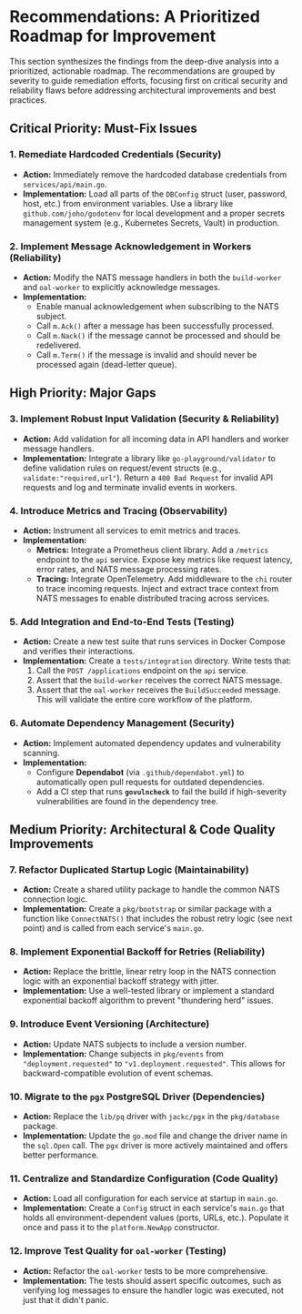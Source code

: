 # Recommendations: A Prioritized Roadmap for Improvement

This section synthesizes the findings from the deep-dive analysis into a prioritized, actionable roadmap. The recommendations are grouped by severity to guide remediation efforts, focusing first on critical security and reliability flaws before addressing architectural improvements and best practices.

## Critical Priority: Must-Fix Issues

### 1. Remediate Hardcoded Credentials (Security)
-   **Action:** Immediately remove the hardcoded database credentials from `services/api/main.go`.
-   **Implementation:** Load all parts of the `DBConfig` struct (user, password, host, etc.) from environment variables. Use a library like `github.com/joho/godotenv` for local development and a proper secrets management system (e.g., Kubernetes Secrets, Vault) in production.

### 2. Implement Message Acknowledgement in Workers (Reliability)
-   **Action:** Modify the NATS message handlers in both the `build-worker` and `oal-worker` to explicitly acknowledge messages.
-   **Implementation:**
    -   Enable manual acknowledgement when subscribing to the NATS subject.
    -   Call `m.Ack()` after a message has been successfully processed.
    -   Call `m.Nack()` if the message cannot be processed and should be redelivered.
    -   Call `m.Term()` if the message is invalid and should never be processed again (dead-letter queue).

## High Priority: Major Gaps

### 3. Implement Robust Input Validation (Security & Reliability)
-   **Action:** Add validation for all incoming data in API handlers and worker message handlers.
-   **Implementation:** Integrate a library like `go-playground/validator` to define validation rules on request/event structs (e.g., `validate:"required,url"`). Return a `400 Bad Request` for invalid API requests and log and terminate invalid events in workers.

### 4. Introduce Metrics and Tracing (Observability)
-   **Action:** Instrument all services to emit metrics and traces.
-   **Implementation:**
    -   **Metrics:** Integrate a Prometheus client library. Add a `/metrics` endpoint to the `api` service. Expose key metrics like request latency, error rates, and NATS message processing rates.
    -   **Tracing:** Integrate OpenTelemetry. Add middleware to the `chi` router to trace incoming requests. Inject and extract trace context from NATS messages to enable distributed tracing across services.

### 5. Add Integration and End-to-End Tests (Testing)
-   **Action:** Create a new test suite that runs services in Docker Compose and verifies their interactions.
-   **Implementation:** Create a `tests/integration` directory. Write tests that:
    1.  Call the `POST /applications` endpoint on the `api` service.
    2.  Assert that the `build-worker` receives the correct NATS message.
    3.  Assert that the `oal-worker` receives the `BuildSucceeded` message.
    This will validate the entire core workflow of the platform.

### 6. Automate Dependency Management (Security)
-   **Action:** Implement automated dependency updates and vulnerability scanning.
-   **Implementation:**
    -   Configure **Dependabot** (via `.github/dependabot.yml`) to automatically open pull requests for outdated dependencies.
    -   Add a CI step that runs **`govulncheck`** to fail the build if high-severity vulnerabilities are found in the dependency tree.

## Medium Priority: Architectural & Code Quality Improvements

### 7. Refactor Duplicated Startup Logic (Maintainability)
-   **Action:** Create a shared utility package to handle the common NATS connection logic.
-   **Implementation:** Create a `pkg/bootstrap` or similar package with a function like `ConnectNATS()` that includes the robust retry logic (see next point) and is called from each service's `main.go`.

### 8. Implement Exponential Backoff for Retries (Reliability)
-   **Action:** Replace the brittle, linear retry loop in the NATS connection logic with an exponential backoff strategy with jitter.
-   **Implementation:** Use a well-tested library or implement a standard exponential backoff algorithm to prevent "thundering herd" issues.

### 9. Introduce Event Versioning (Architecture)
-   **Action:** Update NATS subjects to include a version number.
-   **Implementation:** Change subjects in `pkg/events` from `"deployment.requested"` to `"v1.deployment.requested"`. This allows for backward-compatible evolution of event schemas.

### 10. Migrate to the `pgx` PostgreSQL Driver (Dependencies)
-   **Action:** Replace the `lib/pq` driver with `jackc/pgx` in the `pkg/database` package.
-   **Implementation:** Update the `go.mod` file and change the driver name in the `sql.Open` call. The `pgx` driver is more actively maintained and offers better performance.

### 11. Centralize and Standardize Configuration (Code Quality)
-   **Action:** Load all configuration for each service at startup in `main.go`.
-   **Implementation:** Create a `Config` struct in each service's `main.go` that holds all environment-dependent values (ports, URLs, etc.). Populate it once and pass it to the `platform.NewApp` constructor.

### 12. Improve Test Quality for `oal-worker` (Testing)
-   **Action:** Refactor the `oal-worker` tests to be more comprehensive.
-   **Implementation:** The tests should assert specific outcomes, such as verifying log messages to ensure the handler logic was executed, not just that it didn't panic.